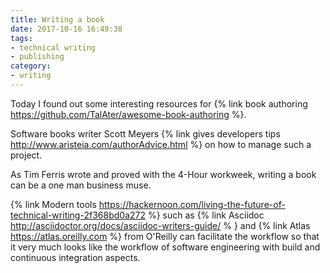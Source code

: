 ```yaml
---
title: Writing a book
date: 2017-10-16 16:49:38
tags:
- technical writing
- publishing
category:
- writing
---
```


Today I found out some interesting resources for {% link book authoring https://github.com/TalAter/awesome-book-authoring %}.

Software books writer Scott Meyers {% link gives developers tips http://www.aristeia.com/authorAdvice.html %} on how to manage such a project.

As Tim Ferris wrote and proved with the 4-Hour workweek, writing a book can be a one man business muse.

{% link Modern tools https://hackernoon.com/living-the-future-of-technical-writing-2f368bd0a272 %} such as {% link Asciidoc http://asciidoctor.org/docs/asciidoc-writers-guide/ % } and {% link Atlas https://atlas.oreilly.com %} from O'Reilly can facilitate the workflow so that it very much looks like the workflow of software engineering with build and continuous integration aspects.
